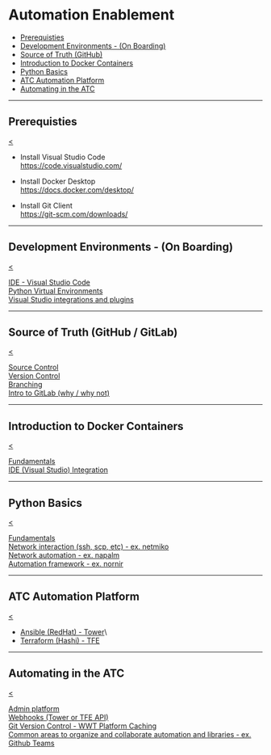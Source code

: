 # Automation Enablement

* [Prerequisties](#/1)
* [Development Environments - (On Boarding)](#/2)
* [Source of Truth (GitHub)](#/3)
* [Introduction to Docker Containers](#/4)
* [Python Basics](#/5)
* [ATC Automation Platform](#/6)
* [Automating in the ATC](#/7)

---

## Prerequisties

[<](slides.html)

* Install Visual Studio Code\
https://code.visualstudio.com/

* Install Docker Desktop\
https://docs.docker.com/desktop/

* Install Git Client\
https://git-scm.com/downloads/

---

## Development Environments - (On Boarding)

[<](slides.html)

[IDE - Visual Studio Code](session1a.html)\
[Python Virtual Environments](session1b.html)\
[Visual Studio integrations and plugins](session1c.html)

---

## Source of Truth (GitHub / GitLab)

[<](slides.html)

[Source Control](session2a.html)\
[Version Control](session2b.html)\
[Branching](session2c.html)\
[Intro to GitLab (why / why not)](session2d.html)

---

## Introduction to Docker Containers

[<](slides.html)

[Fundamentals](session3a.html)\
[IDE (Visual Studio) Integration](session3b.html)

---

## Python Basics

[<](slides.html)

[Fundamentals](session4a.html)\
[Network interaction (ssh, scp, etc) - ex. netmiko](session4b.html)\
[Network automation - ex. napalm](session4c.html)\
[Automation framework - ex. nornir](session4d.html)

---

## ATC Automation Platform

[<](slides.html)

* [Ansible (RedHat) - Tower](session5a.html)\
* [Terraform (Hashi) - TFE](session5b.html)

---

## Automating in the ATC

[<](slides.html)

[Admin platform](session6a.html)\
[Webhooks (Tower or TFE API)](session6b.html)\
[Git Version Control - WWT Platform Caching](session6c.html)\
[Common areas to organize and collaborate automation and libraries - ex. Github Teams](session6d.html)